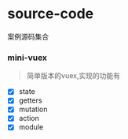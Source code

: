 # source-code
案例源码集合


### mini-vuex
> 简单版本的vuex,实现的功能有

- [x] state
- [x] getters
- [x] mutation
- [x] action
- [x] module